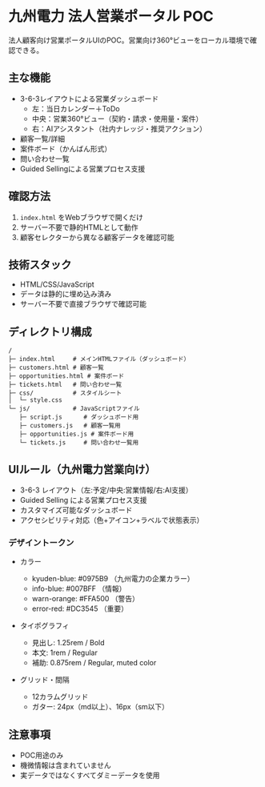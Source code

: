 # 九州電力 法人営業ポータル POC

法人顧客向け営業ポータルUIのPOC。営業向け360°ビューをローカル環境で確認できる。

## 主な機能
- 3-6-3レイアウトによる営業ダッシュボード
  - 左：当日カレンダー＋ToDo
  - 中央：営業360°ビュー（契約・請求・使用量・案件）
  - 右：AIアシスタント（社内ナレッジ・推奨アクション）
- 顧客一覧/詳細
- 案件ボード（かんばん形式）
- 問い合わせ一覧
- Guided Sellingによる営業プロセス支援

## 確認方法
1. `index.html` をWebブラウザで開くだけ
2. サーバー不要で静的HTMLとして動作
3. 顧客セレクターから異なる顧客データを確認可能

## 技術スタック
- HTML/CSS/JavaScript
- データは静的に埋め込み済み
- サーバー不要で直接ブラウザで確認可能

## ディレクトリ構成
```
/
├─ index.html     # メインHTMLファイル（ダッシュボード）
├─ customers.html # 顧客一覧
├─ opportunities.html # 案件ボード
├─ tickets.html   # 問い合わせ一覧
├─ css/           # スタイルシート
│  └─ style.css
└─ js/            # JavaScriptファイル
   ├─ script.js      # ダッシュボード用
   ├─ customers.js   # 顧客一覧用
   ├─ opportunities.js # 案件ボード用
   └─ tickets.js     # 問い合わせ一覧用
```

## UIルール（九州電力営業向け）
- 3-6-3 レイアウト（左:予定/中央:営業情報/右:AI支援）
- Guided Selling による営業プロセス支援
- カスタマイズ可能なダッシュボード
- アクセシビリティ対応（色+アイコン+ラベルで状態表示）

### デザイントークン
- カラー
  - kyuden-blue: #0975B9 （九州電力の企業カラー）
  - info-blue: #007BFF （情報）
  - warn-orange: #FFA500 （警告）
  - error-red: #DC3545 （重要）

- タイポグラフィ
  - 見出し: 1.25rem / Bold
  - 本文: 1rem / Regular
  - 補助: 0.875rem / Regular, muted color

- グリッド・間隔
  - 12カラムグリッド
  - ガター: 24px（md以上）、16px（sm以下）

## 注意事項
- POC用途のみ
- 機微情報は含まれていません
- 実データではなくすべてダミーデータを使用